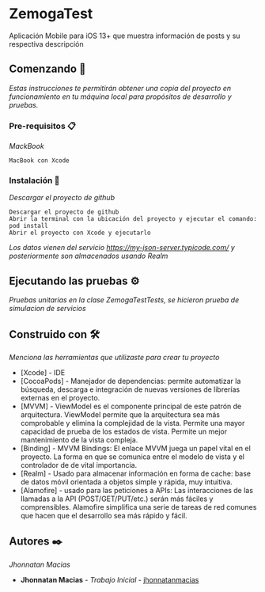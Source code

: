 # ZemogaTest

Aplicación Mobile para iOS 13+ que muestra información de posts y su respectiva descripción

## Comenzando 🚀

_Estas instrucciones te permitirán obtener una copia del proyecto en funcionamiento en tu máquina local para propósitos de desarrollo y pruebas._



### Pre-requisitos 📋

_MackBook_

```
MacBook con Xcode
```

### Instalación 🔧

_Descargar el proyecto de github_

```
Descargar el proyecto de github
Abrir la terminal con la ubicación del proyecto y ejecutar el comando: pod install
Abrir el proyecto con Xcode y ejecutarlo
```

_Los datos vienen del servicio https://my-json-server.typicode.com/ y posteriormente son almacenados usando Realm_

## Ejecutando las pruebas ⚙️

_Pruebas unitarias en la clase ZemogaTestTests, se hicieron prueba de simulacion de servicios_


## Construido con 🛠️

_Menciona las herramientas que utilizaste para crear tu proyecto_

* [Xcode] - IDE 
* [CocoaPods] - Manejador de dependencias: permite automatizar la búsqueda, descarga e integración de nuevas versiones
                 de librerías externas en el proyecto.
* [MVVM] - ViewModel es el componente principal de este patrón de arquitectura. ViewModel permite que la arquitectura 
         sea más comprobable y elimina la complejidad de la vista. Permite una mayor capacidad de prueba de los estados de vista.
         Permite un mejor mantenimiento de la vista compleja.
* [Binding] - MVVM Bindings: El enlace MVVM juega un papel vital en el proyecto. La forma en que se comunica entre el modelo de vista   y el controlador de de vital importancia.
* [Realm] - Usado para almacenar información en forma de cache: base de datos móvil orientada a objetos simple y rápida, muy intuitiva.
* [Alamofire] - usado para las peticiones a APIs: Las interacciones de las llamadas a la API (POST/GET/PUT/etc.) serán más fáciles y comprensibles. Alamofire simplifica una serie de tareas de red comunes que hacen que el desarrollo sea más rápido y fácil.

## Autores ✒️

_Jhonnatan Macias_

* **Jhonnatan Macias** - *Trabajo Inicial* - [jhonnatanmacias](https://github.com/JhonnatanMacias)

